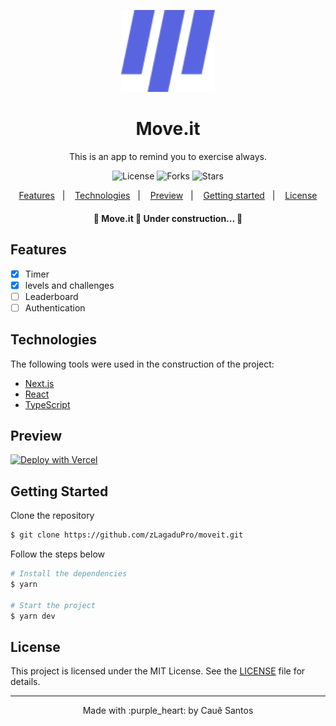 <p align="center">
    <img width="150px" src=".github/logo.svg" alt="Move.it">
</p>

<h1 align="center">Move.it</h1>

<p align="center">This is an app to remind you to exercise always.</p>

<p align="center">
    <img src="https://img.shields.io/static/v1?label=license&message=MIT&color=7159c1&style=for-the-badge" alt="License"/>
    <img src="https://img.shields.io/github/forks/zlagadupro/moveit?label=forks&message=MIT&color=7159c1&style=for-the-badge" alt="Forks"/>
    <img src="https://img.shields.io/github/stars/zlagadupro/moveit?label=starss&message=MIT&color=7159c1&style=for-the-badge" alt="Stars"/>
</p>


<p align="center">
    <a href="#features">Features</a>&nbsp;&nbsp;&nbsp;|&nbsp;&nbsp;&nbsp;
    <a href="#technologies">Technologies</a>&nbsp;&nbsp;&nbsp;|&nbsp;&nbsp;&nbsp;
    <a href="#preview">Preview</a>&nbsp;&nbsp;&nbsp;|&nbsp;&nbsp;&nbsp;
    <a href="#getting-started">Getting started</a>&nbsp;&nbsp;&nbsp;|&nbsp;&nbsp;&nbsp;
    <a href="#license">License</a>
</p>

<h4 align="center"> 
	🚧  Move.it 🚀 Under construction...  🚧
</h4>

## Features

- [x] Timer
- [x] levels and challenges
- [ ] Leaderboard
- [ ] Authentication

## Technologies

The following tools were used in the construction of the project:

- [Next.js](https://nextjs.org/)
- [React](https://reactjs.org)
- [TypeScript](https://www.typescriptlang.org/)

## Preview

[![Deploy with Vercel](https://vercel.com/button)](https://moveit-git-main-lagadu.vercel.app/)

## Getting Started

Clone the repository

```bash
$ git clone https://github.com/zLagaduPro/moveit.git
```

Follow the steps below
```bash
# Install the dependencies
$ yarn

# Start the project
$ yarn dev
```

## License

This project is licensed under the MIT License. See the [LICENSE](LICENSE.md) file for details.

---

<p align="center">Made with :purple_heart: by Cauê Santos</p>
